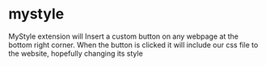 # mystyle
MyStyle extension will Insert a custom button on any webpage at the bottom right corner. When the button is clicked it will include our css file to the website, hopefully changing its style
